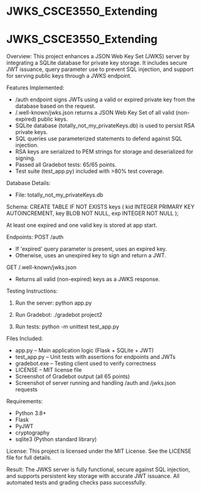 # JWKS_CSCE3550_Extending
# JWKS_CSCE3550_Extending
Overview:
This project enhances a JSON Web Key Set (JWKS) server by integrating a SQLite database for private key storage. It includes secure JWT issuance, query parameter use to prevent SQL injection, and support for serving public keys through a JWKS endpoint.

Features Implemented:
- /auth endpoint signs JWTs using a valid or expired private key from the database based on the request.
- /.well-known/jwks.json returns a JSON Web Key Set of all valid (non-expired) public keys.
- SQLite database (totally_not_my_privateKeys.db) is used to persist RSA private keys.
- SQL queries use parameterized statements to defend against SQL injection.
- RSA keys are serialized to PEM strings for storage and deserialized for signing.
- Passed all Gradebot tests: 65/65 points.
- Test suite (test_app.py) included with >80% test coverage.

Database Details:
- File: totally_not_my_privateKeys.db

Schema:
CREATE TABLE IF NOT EXISTS keys (
    kid INTEGER PRIMARY KEY AUTOINCREMENT,
    key BLOB NOT NULL,
    exp INTEGER NOT NULL
);

At least one expired and one valid key is stored at app start.

Endpoints:
POST /auth
- If 'expired' query parameter is present, uses an expired key.
- Otherwise, uses an unexpired key to sign and return a JWT.

GET /.well-known/jwks.json
- Returns all valid (non-expired) keys as a JWKS response.

Testing Instructions:
1. Run the server:
   python app.py

2. Run Gradebot:
   ./gradebot project2

3. Run tests:
   python -m unittest test_app.py

Files Included:
- app.py – Main application logic (Flask + SQLite + JWT)
- test_app.py – Unit tests with assertions for endpoints and JWTs
- gradebot.exe – Testing client used to verify correctness
- LICENSE – MIT license file
- Screenshot of Gradebot output (all 65 points)
- Screenshot of server running and handling /auth and /jwks.json requests

Requirements:
- Python 3.8+
- Flask
- PyJWT
- cryptography
- sqlite3 (Python standard library)

License:
This project is licensed under the MIT License. See the LICENSE file for full details.

Result:
The JWKS server is fully functional, secure against SQL injection, and supports persistent key storage with accurate JWT issuance. All automated tests and grading checks pass successfully.

